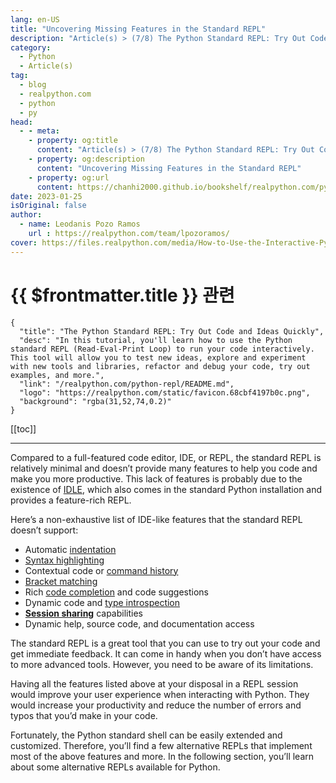 ```yaml
---
lang: en-US
title: "Uncovering Missing Features in the Standard REPL"
description: "Article(s) > (7/8) The Python Standard REPL: Try Out Code and Ideas Quickly"
category:
  - Python
  - Article(s)
tag:
  - blog
  - realpython.com
  - python
  - py
head:
  - - meta:
    - property: og:title
      content: "Article(s) > (7/8) The Python Standard REPL: Try Out Code and Ideas Quickly"
    - property: og:description
      content: "Uncovering Missing Features in the Standard REPL"
    - property: og:url
      content: https://chanhi2000.github.io/bookshelf/realpython.com/python-repl/uncovering-missing-features-in-the-standard-repl.html
date: 2023-01-25
isOriginal: false
author:
  - name: Leodanis Pozo Ramos
    url : https://realpython.com/team/lpozoramos/
cover: https://files.realpython.com/media/How-to-Use-the-Interactive-Python-REPL_Watermarked.dce4d5791b83.jpg
---
```


# {{ $frontmatter.title }} 관련

```component VPCard
{
  "title": "The Python Standard REPL: Try Out Code and Ideas Quickly",
  "desc": "In this tutorial, you'll learn how to use the Python standard REPL (Read-Eval-Print Loop) to run your code interactively. This tool will allow you to test new ideas, explore and experiment with new tools and libraries, refactor and debug your code, try out examples, and more.",
  "link": "/realpython.com/python-repl/README.md",
  "logo": "https://realpython.com/static/favicon.68cbf4197b0c.png",
  "background": "rgba(31,52,74,0.2)"
}
```

[[toc]]

---

<SiteInfo
  name="The Python Standard REPL: Try Out Code and Ideas Quickly"
  desc="In this tutorial, you'll learn how to use the Python standard REPL (Read-Eval-Print Loop) to run your code interactively. This tool will allow you to test new ideas, explore and experiment with new tools and libraries, refactor and debug your code, try out examples, and more."
  url="https://realpython.com/python-repl#uncovering-missing-features-in-the-standard-repl"
  logo="https://realpython.com/static/favicon.68cbf4197b0c.png"
  preview="https://files.realpython.com/media/How-to-Use-the-Interactive-Python-REPL_Watermarked.dce4d5791b83.jpg"/>

Compared to a full-featured code editor, IDE, or REPL, the standard REPL is relatively minimal and doesn’t provide many features to help you code and make you more productive. This lack of features is probably due to the existence of [<FontIcon icon="fa-brands fa-python"/>IDLE](https://docs.python.org/3/glossary.html#term-IDLE), which also comes in the standard Python installation and provides a feature-rich REPL.

Here’s a non-exhaustive list of IDE-like features that the standard REPL doesn’t support:

- Automatic [<FontIcon icon="fa-brands fa-wikipedia-w"/>indentation](https://en.wikipedia.org/wiki/Indentation_(typesetting))
- [<FontIcon icon="fa-brands fa-wikipedia-w"/>Syntax highlighting](https://en.wikipedia.org/wiki/Syntax_highlighting)
- Contextual code or [<FontIcon icon="fa-brands fa-wikipedia-w"/>command history](https://en.wikipedia.org/wiki/Command_history)
- [<FontIcon icon="fa-brands fa-wikipedia-w"/>Bracket matching](https://en.wikipedia.org/wiki/Bracket_matching)
- Rich [<FontIcon icon="fa-brands fa-wikipedia-w"/>code completion](https://en.wikipedia.org/wiki/Autocomplete#In_source_code_editors) and code suggestions
- Dynamic code and [<FontIcon icon="fa-brands fa-wikipedia-w"/>type introspection](https://en.wikipedia.org/wiki/Type_introspection)
- [**Session sharing**](https://realpython.com/bpython-alternative-python-repl.md#share-your-repl-session) capabilities
- Dynamic help, source code, and documentation access

The standard REPL is a great tool that you can use to try out your code and get immediate feedback. It can come in handy when you don’t have access to more advanced tools. However, you need to be aware of its limitations.

Having all the features listed above at your disposal in a REPL session would improve your user experience when interacting with Python. They would increase your productivity and reduce the number of errors and typos that you’d make in your code.

Fortunately, the Python standard shell can be easily extended and customized. Therefore, you’ll find a few alternative REPLs that implement most of the above features and more. In the following section, you’ll learn about some alternative REPLs available for Python.
